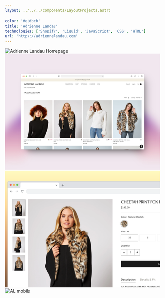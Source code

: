```yaml
---
layout: ../../../components/LayoutProjects.astro

color: '#e1dbcb'
title: 'Adrienne Landau'
technologies: ['Shopify', 'Liquid', 'JavaScript', 'CSS', 'HTML']
url: 'https://adriennelandau.com'
---
```


![Adrienne Landau Homepage](image.png)
![AL collections](image-1.png)
![AL product](image-2.png)
![AL mobile](image-3.png)
